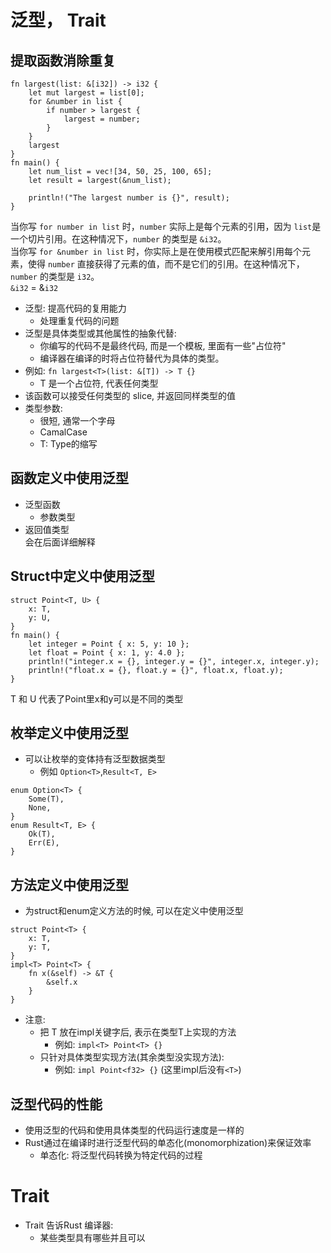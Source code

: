 # 泛型， Trait
## 提取函数消除重复
```
fn largest(list: &[i32]) -> i32 {
    let mut largest = list[0];
    for &number in list {
        if number > largest {
            largest = number;
        }
    }
    largest
}
fn main() {
    let num_list = vec![34, 50, 25, 100, 65];
    let result = largest(&num_list);

    println!("The largest number is {}", result);
}
```
当你写 `for number in list` 时，`number` 实际上是每个元素的引用，因为 `list`是一个切片引用。在这种情况下，`number` 的类型是 `&i32`。  
当你写 `for &number in list` 时，你实际上是在使用模式匹配来解引用每个元素，使得 `number` 直接获得了元素的值，而不是它们的引用。在这种情况下，`number` 的类型是  `i32`。  
`&i32` = &`i32`

* 泛型: 提高代码的复用能力
    * 处理重复代码的问题
* 泛型是具体类型或其他属性的抽象代替:
    * 你编写的代码不是最终代码, 而是一个模板, 里面有一些"占位符"
    * 编译器在编译的时将占位符替代为具体的类型。
* 例如: `fn largest<T>(list: &[T]) -> T {}`
    * T 是一个占位符, 代表任何类型
* 该函数可以接受任何类型的 slice, 并返回同样类型的值
* 类型参数: 
    * 很短, 通常一个字母
    * CamalCase
    * T: Type的缩写

## 函数定义中使用泛型
* 泛型函数
    * 参数类型
* 返回值类型  
会在后面详细解释
## Struct中定义中使用泛型
```
struct Point<T, U> {
    x: T,
    y: U,
}
fn main() {
    let integer = Point { x: 5, y: 10 };
    let float = Point { x: 1, y: 4.0 };
    println!("integer.x = {}, integer.y = {}", integer.x, integer.y);
    println!("float.x = {}, float.y = {}", float.x, float.y);
}
```
T 和 U 代表了Point里x和y可以是不同的类型

## 枚举定义中使用泛型
* 可以让枚举的变体持有泛型数据类型
    * 例如 `Option<T>`,`Result<T, E>`
```
enum Option<T> {
    Some(T),
    None,
}
enum Result<T, E> {
    Ok(T),
    Err(E),
}
```
## 方法定义中使用泛型
* 为struct和enum定义方法的时候, 可以在定义中使用泛型
```
struct Point<T> {
    x: T,
    y: T,
}
impl<T> Point<T> {
    fn x(&self) -> &T {
        &self.x
    }
}
```
* 注意:
    * 把 T 放在impl关键字后, 表示在类型T上实现的方法
        * 例如: `impl<T> Point<T> {}`
    * 只针对具体类型实现方法(其余类型没实现方法):
        * 例如: `impl Point<f32> {}` (这里impl后没有`<T>`)

## 泛型代码的性能
* 使用泛型的代码和使用具体类型的代码运行速度是一样的
* Rust通过在编译时进行泛型代码的单态化(monomorphization)来保证效率
    * 单态化: 将泛型代码转换为特定代码的过程

# Trait
* Trait 告诉Rust 编译器:
    * 某些类型具有哪些并且可以
